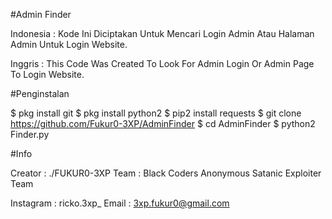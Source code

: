 #Admin Finder

Indonesia :
Kode Ini Diciptakan Untuk Mencari Login Admin Atau Halaman Admin Untuk Login Website.

Inggris : 
This Code Was Created To Look For Admin Login Or Admin Page To Login Website.

#Penginstalan

$ pkg install git 
$ pkg install python2
$ pip2 install requests
$ git clone https://github.com/Fukur0-3XP/AdminFinder
$ cd AdminFinder
$ python2 Finder.py

#Info

Creator : ./FUKUR0-3XP
Team : Black Coders Anonymous Satanic Exploiter Team

Instagram : ricko.3xp_
Email : 3xp.fukur0@gmail.com
